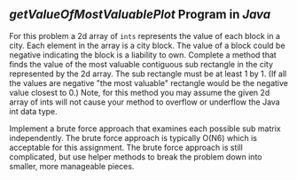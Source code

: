 ## **_getValueOfMostValuablePlot_**  Program in _Java_

For this problem a 2d array of `ints` represents the value of each block in a city. Each element in the array is a city block. The value of a block could be negative indicating the block is a liability to own. Complete a method that finds the value of the most valuable contiguous sub rectangle in the city represented by the 2d array. The sub rectangle must be at least 1 by 1. (If all the values are negative "the most valuable" rectangle would be the negative value closest to 0.) Note, for this method you may assume the given 2d array of ints will not cause your method to overflow or underflow the Java int data type.


 Implement a brute force approach that examines each possible sub matrix independently. The brute force approach is typically O(N6) which is acceptable for this assignment. The brute force approach is still complicated, but use helper methods to break the problem down into smaller, more manageable pieces. 
